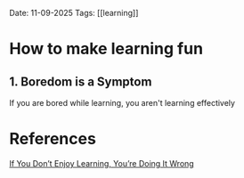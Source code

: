 Date: 11-09-2025
Tags: [[learning]]

# How to make learning fun

## 1. Boredom is a Symptom

If you are bored while learning, you aren't learning effectively

# References
[If You Don’t Enjoy Learning, You’re Doing It Wrong](https://www.youtube.com/watch?v=6U8zNlqCa6M)